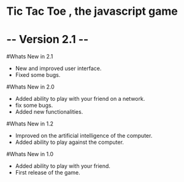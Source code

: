 # Tic Tac Toe , the javascript game
# -- Version 2.1 --

#Whats New in 2.1
- New and improved user interface.
- Fixed some bugs.

#Whats New in 2.0
- Added ability to play with your friend on a network.
- fix some bugs.
- Added new functionalities.

#Whats New in 1.2
- Improved on the artificial intelligence of the computer.
- Added ability to play against the computer.

#Whats New in 1.0
- Added ability to play with your friend.
- First release of the game.
